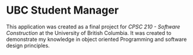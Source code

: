 # UBC Student Manager
This application was created as a final project for 
*CPSC 210 - Software Construction* at the University of British Columbia. It was created to demonstrate
my knowledge in object oriented Programming and software design principles.